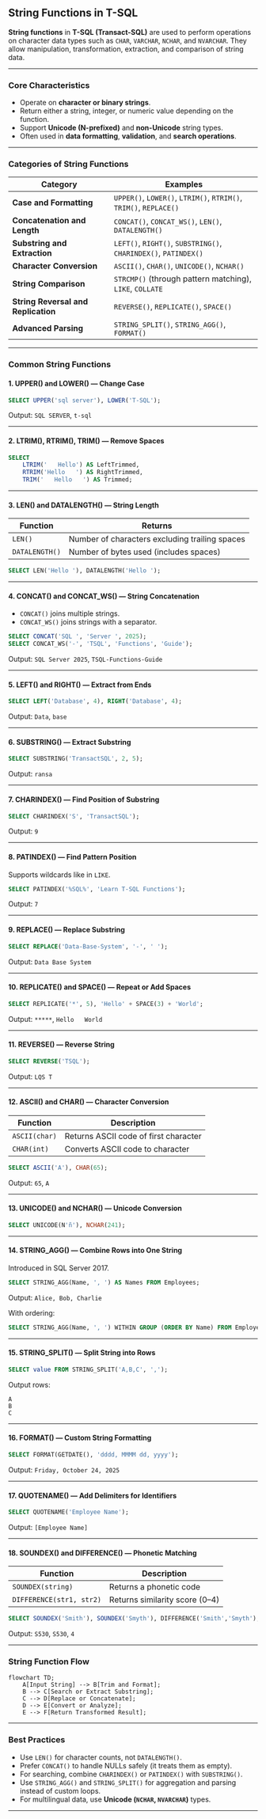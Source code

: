 ## String Functions in T-SQL

**String functions** in **T-SQL (Transact-SQL)** are used to perform operations on character data types such as `CHAR`, `VARCHAR`, `NCHAR`, and `NVARCHAR`.
They allow manipulation, transformation, extraction, and comparison of string data.

---

### Core Characteristics

* Operate on **character or binary strings**.
* Return either a string, integer, or numeric value depending on the function.
* Support **Unicode (N-prefixed)** and **non-Unicode** string types.
* Often used in **data formatting**, **validation**, and **search operations**.

---

### Categories of String Functions

| Category                            | Examples                                                          |
| ----------------------------------- | ----------------------------------------------------------------- |
| **Case and Formatting**             | `UPPER()`, `LOWER()`, `LTRIM()`, `RTRIM()`, `TRIM()`, `REPLACE()` |
| **Concatenation and Length**        | `CONCAT()`, `CONCAT_WS()`, `LEN()`, `DATALENGTH()`                |
| **Substring and Extraction**        | `LEFT()`, `RIGHT()`, `SUBSTRING()`, `CHARINDEX()`, `PATINDEX()`   |
| **Character Conversion**            | `ASCII()`, `CHAR()`, `UNICODE()`, `NCHAR()`                       |
| **String Comparison**               | `STRCMP()` (through pattern matching), `LIKE`, `COLLATE`          |
| **String Reversal and Replication** | `REVERSE()`, `REPLICATE()`, `SPACE()`                             |
| **Advanced Parsing**                | `STRING_SPLIT()`, `STRING_AGG()`, `FORMAT()`                      |

---

### Common String Functions

#### 1. **UPPER()** and **LOWER()** — Change Case

```sql
SELECT UPPER('sql server'), LOWER('T-SQL');
```

Output: `SQL SERVER`, `t-sql`

---

#### 2. **LTRIM()**, **RTRIM()**, **TRIM()** — Remove Spaces

```sql
SELECT 
    LTRIM('   Hello') AS LeftTrimmed,
    RTRIM('Hello   ') AS RightTrimmed,
    TRIM('   Hello   ') AS Trimmed;
```

---

#### 3. **LEN()** and **DATALENGTH()** — String Length

| Function       | Returns                                        |
| -------------- | ---------------------------------------------- |
| `LEN()`        | Number of characters excluding trailing spaces |
| `DATALENGTH()` | Number of bytes used (includes spaces)         |

```sql
SELECT LEN('Hello '), DATALENGTH('Hello ');
```

---

#### 4. **CONCAT()** and **CONCAT_WS()** — String Concatenation

* `CONCAT()` joins multiple strings.
* `CONCAT_WS()` joins strings with a separator.

```sql
SELECT CONCAT('SQL ', 'Server ', 2025);
SELECT CONCAT_WS('-', 'TSQL', 'Functions', 'Guide');
```

Output: `SQL Server 2025`, `TSQL-Functions-Guide`

---

#### 5. **LEFT()** and **RIGHT()** — Extract from Ends

```sql
SELECT LEFT('Database', 4), RIGHT('Database', 4);
```

Output: `Data`, `base`

---

#### 6. **SUBSTRING()** — Extract Substring

```sql
SELECT SUBSTRING('TransactSQL', 2, 5);
```

Output: `ransa`

---

#### 7. **CHARINDEX()** — Find Position of Substring

```sql
SELECT CHARINDEX('S', 'TransactSQL');
```

Output: `9`

---

#### 8. **PATINDEX()** — Find Pattern Position

Supports wildcards like in `LIKE`.

```sql
SELECT PATINDEX('%SQL%', 'Learn T-SQL Functions');
```

Output: `7`

---

#### 9. **REPLACE()** — Replace Substring

```sql
SELECT REPLACE('Data-Base-System', '-', ' ');
```

Output: `Data Base System`

---

#### 10. **REPLICATE()** and **SPACE()** — Repeat or Add Spaces

```sql
SELECT REPLICATE('*', 5), 'Hello' + SPACE(3) + 'World';
```

Output: `*****`, `Hello   World`

---

#### 11. **REVERSE()** — Reverse String

```sql
SELECT REVERSE('TSQL');
```

Output: `LQS T`

---

#### 12. **ASCII()** and **CHAR()** — Character Conversion

| Function      | Description                           |
| ------------- | ------------------------------------- |
| `ASCII(char)` | Returns ASCII code of first character |
| `CHAR(int)`   | Converts ASCII code to character      |

```sql
SELECT ASCII('A'), CHAR(65);
```

Output: `65`, `A`

---

#### 13. **UNICODE()** and **NCHAR()** — Unicode Conversion

```sql
SELECT UNICODE(N'ñ'), NCHAR(241);
```

---

#### 14. **STRING_AGG()** — Combine Rows into One String

Introduced in SQL Server 2017.

```sql
SELECT STRING_AGG(Name, ', ') AS Names FROM Employees;
```

Output: `Alice, Bob, Charlie`

With ordering:

```sql
SELECT STRING_AGG(Name, ', ') WITHIN GROUP (ORDER BY Name) FROM Employees;
```

---

#### 15. **STRING_SPLIT()** — Split String into Rows

```sql
SELECT value FROM STRING_SPLIT('A,B,C', ',');
```

Output rows:

```
A  
B  
C
```

---

#### 16. **FORMAT()** — Custom String Formatting

```sql
SELECT FORMAT(GETDATE(), 'dddd, MMMM dd, yyyy');
```

Output: `Friday, October 24, 2025`

---

#### 17. **QUOTENAME()** — Add Delimiters for Identifiers

```sql
SELECT QUOTENAME('Employee Name');
```

Output: `[Employee Name]`

---

#### 18. **SOUNDEX()** and **DIFFERENCE()** — Phonetic Matching

| Function                 | Description                    |
| ------------------------ | ------------------------------ |
| `SOUNDEX(string)`        | Returns a phonetic code        |
| `DIFFERENCE(str1, str2)` | Returns similarity score (0–4) |

```sql
SELECT SOUNDEX('Smith'), SOUNDEX('Smyth'), DIFFERENCE('Smith','Smyth');
```

Output: `S530`, `S530`, `4`

---

### String Function Flow

```mermaid
flowchart TD;
    A[Input String] --> B[Trim and Format];
    B --> C[Search or Extract Substring];
    C --> D[Replace or Concatenate];
    D --> E[Convert or Analyze];
    E --> F[Return Transformed Result];
```

---

### Best Practices

* Use `LEN()` for character counts, not `DATALENGTH()`.
* Prefer `CONCAT()` to handle NULLs safely (it treats them as empty).
* For searching, combine `CHARINDEX()` or `PATINDEX()` with `SUBSTRING()`.
* Use `STRING_AGG()` and `STRING_SPLIT()` for aggregation and parsing instead of custom loops.
* For multilingual data, use **Unicode (`NCHAR`, `NVARCHAR`)** types.

---
